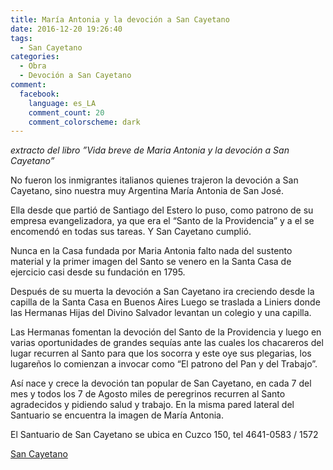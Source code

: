```yaml
---
title: María Antonia y la devoción a San Cayetano
date: 2016-12-20 19:26:40
tags:
  - San Cayetano
categories:
  - Obra
  - Devoción a San Cayetano
comment:
  facebook:
    language: es_LA
    comment_count: 20
    comment_colorscheme: dark  
---
```



_extracto del libro ”Vida breve de Maria Antonia y la devoción a San Cayetano”_

No fueron los inmigrantes italianos quienes trajeron la devoción a San Cayetano, sino nuestra muy Argentina María Antonia de San José.

Ella desde que partió de Santiago del Estero lo puso, como patrono de su empresa evangelizadora, ya que era el “Santo de la Providencia” y a el se encomendó en todas sus tareas. Y San Cayetano cumplió.

Nunca en la Casa fundada por Maria Antonia falto nada del sustento material y la primer imagen del Santo se venero en la Santa Casa de ejercicio casi desde su fundación en 1795.

Después de su muerta la devoción a San Cayetano ira creciendo desde la capilla de la Santa Casa en Buenos Aires Luego se traslada a Liniers donde las Hermanas Hijas del Divino Salvador levantan un colegio y una capilla.

Las Hermanas fomentan la devoción del Santo de la Providencia y luego en varias oportunidades de grandes sequías ante las cuales los chacareros del lugar recurren al Santo para que los socorra y este oye sus plegarias, los lugareños lo comienzan a invocar como “El patrono del Pan y del Trabajo”.

Así nace y crece la devoción tan popular de San Cayetano, en cada 7 del mes y todos los 7 de Agosto miles de peregrinos recurren al Santo agradecidos y pidiendo salud y trabajo. En la misma pared lateral del Santuario se encuentra la imagen de María Antonia.

El Santuario de San Cayetano se ubica en Cuzco 150, tel 4641-0583 / 1572

[San Cayetano](http://www.sancayetano.org.ar/)
